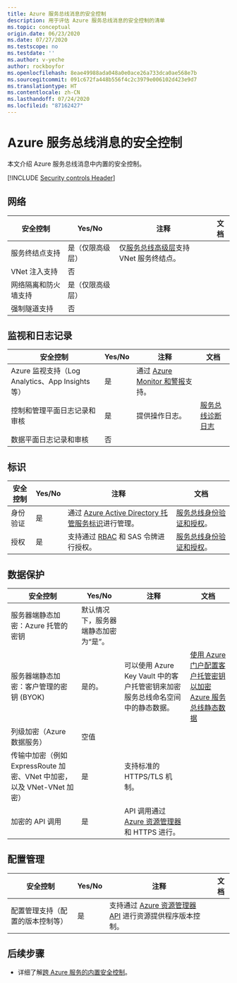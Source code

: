 ```yaml
---
title: Azure 服务总线消息的安全控制
description: 用于评估 Azure 服务总线消息的安全控制的清单
ms.topic: conceptual
origin.date: 06/23/2020
ms.date: 07/27/2020
ms.testscope: no
ms.testdate: ''
ms.author: v-yeche
author: rockboyfor
ms.openlocfilehash: 8eae49988ada048a0e0ace26a733dca0ae568e7b
ms.sourcegitcommit: 091c672fa448b556f4c2c3979e006102d423e9d7
ms.translationtype: HT
ms.contentlocale: zh-CN
ms.lasthandoff: 07/24/2020
ms.locfileid: "87162427"
---
```

# <a name="security-controls-for-azure-service-bus-messaging"></a>Azure 服务总线消息的安全控制

本文介绍 Azure 服务总线消息中内置的安全控制。

[!INCLUDE [Security controls Header](../../includes/security-controls-header.md)]

## <a name="network"></a>网络

| 安全控制 | Yes/No | 注释 | 文档 |
|---|---|--|--|
| 服务终结点支持| 是（仅限高级层） | 仅[服务总线高级层](service-bus-premium-messaging.md)支持 VNet 服务终结点。 |  |
| VNet 注入支持| 否 | |  |
| 网络隔离和防火墙支持| 是（仅限高级层） |  |  |
| 强制隧道支持| 否 |  |  |

## <a name="monitoring--logging"></a>监视和日志记录

| 安全控制 | Yes/No | 注释| 文档 |
|---|---|--|--|
| Azure 监视支持（Log Analytics、App Insights 等）| 是 | 通过 [Azure Monitor 和警报](service-bus-metrics-azure-monitor.md)支持。 |  |
| 控制和管理平面日志记录和审核| 是 | 提供操作日志。  | [服务总线诊断日志](service-bus-diagnostic-logs.md) |
| 数据平面日志记录和审核| 否 |  |

## <a name="identity"></a>标识

| 安全控制 | Yes/No | 注释| 文档 |
|---|---|--|--|
| 身份验证| 是 | 通过 [Azure Active Directory 托管服务标识](service-bus-managed-service-identity.md)进行管理。| [服务总线身份验证和授权](service-bus-authentication-and-authorization.md)。 |
| 授权| 是 | 支持通过 [RBAC](authenticate-application.md) 和 SAS 令牌进行授权。 | [服务总线身份验证和授权](service-bus-authentication-and-authorization.md)。 |

## <a name="data-protection"></a>数据保护

| 安全控制 | Yes/No | 注释 | 文档 |
|---|---|--|--|
| 服务器端静态加密：Azure 托管的密钥 |  默认情况下，服务器端静态加密为“是”。 |  |  |
| 服务器端静态加密：客户管理的密钥 (BYOK) | 是的。 | 可以使用 Azure Key Vault 中的客户托管密钥来加密服务总线命名空间中的静态数据。 | [使用 Azure 门户配置客户托管密钥以加密 Azure 服务总线静态数据](configure-customer-managed-key.md)  |
| 列级加密（Azure 数据服务）| 空值 | |   |
| 传输中加密（例如 ExpressRoute 加密、VNet 中加密，以及 VNet-VNet 加密）| 是 | 支持标准的 HTTPS/TLS 机制。 |   |
| 加密的 API 调用| 是 | API 调用通过 [Azure 资源管理器](../azure-resource-manager/index.yml)和 HTTPS 进行。 |   |

## <a name="configuration-management"></a>配置管理

| 安全控制 | Yes/No | 注释| 文档 |
|---|---|--|--|
| 配置管理支持（配置的版本控制等）| 是 | 支持通过 [Azure 资源管理器 API](https://docs.microsoft.com/rest/api/resources/) 进行资源提供程序版本控制。|   |

## <a name="next-steps"></a>后续步骤

- 详细了解[跨 Azure 服务的内置安全控制](../security/fundamentals/security-controls.md)。

<!-- Update_Description: update meta properties, wording update, update link -->